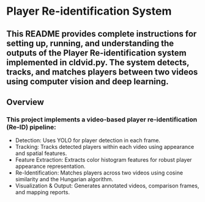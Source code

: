 # Player Re-identification System 
## This README provides complete instructions for setting up, running, and understanding the outputs of the Player Re-identification system implemented in cldvid.py. The system detects, tracks, and matches players between two videos using computer vision and deep learning.
## Overview
### This project implements a video-based player re-identification (Re-ID) pipeline:
- Detection: Uses YOLO for player detection in each frame.
- Tracking: Tracks detected players within each video using appearance and spatial features.
- Feature Extraction: Extracts color histogram features for robust player appearance representation.
- Re-Identification: Matches players across two videos using cosine similarity and the Hungarian algorithm.
- Visualization & Output: Generates annotated videos, comparison frames, and mapping reports.
